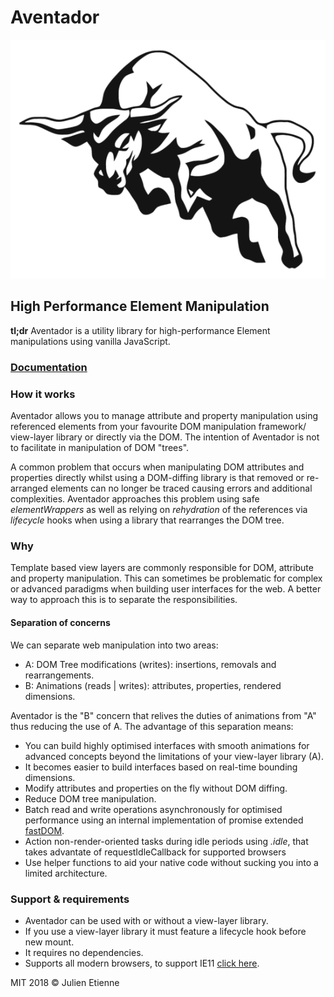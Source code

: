 # Aventador

<img src="https://raw.githubusercontent.com/julienetie/img/master/aventador-small.png"  />

## High Performance Element Manipulation

**tl;dr** Aventador is a utility library for high-performance Element manipulations using vanilla JavaScript. 

### [Documentation](https://github.com/julienetie/aventador/blob/master/README.rst)

### How it works
Aventador allows you to manage attribute and property manipulation using referenced elements from your 
favourite DOM manipulation framework/ view-layer library or directly via the DOM. The intention of Aventador is not to facilitate in manipulation of DOM "trees".

A common problem that occurs when manipulating DOM attributes and properties directly whilst using a DOM-diffing library is that removed or re-arranged elements can no longer be traced causing errors and additional complexities. Aventador approaches this problem using safe _elementWrappers_ as well as relying on _rehydration_ of the references via _lifecycle_ hooks when using a library that rearranges the DOM tree. 

### Why
Template based view layers are commonly responsible for DOM, attribute and property manipulation. 
This can sometimes be problematic for complex or advanced paradigms when building user interfaces for the
web. A better way to approach this is to separate the responsibilities.

#### Separation of concerns
We can separate web manipulation into two areas:

- A: DOM Tree modifications (writes): insertions, removals and rearrangements.
- B: Animations (reads | writes): attributes, properties, rendered dimensions. 

Aventador is the "B" concern that relives the duties of animations from "A" thus reducing the use of A.
The advantage of this separation means:

- You can build highly optimised interfaces with smooth animations for advanced 
concepts beyond the limitations of your view-layer library (A).
- It becomes easier to build interfaces based on real-time bounding dimensions.
- Modify attributes and properties on the fly without DOM diffing.
- Reduce DOM tree manipulation.
- Batch read and write operations asynchronously for optimised performance 
using an internal implementation of promise extended [fastDOM](https://github.com/wilsonpage/fastdom).
- Action non-render-oriented tasks during idle periods using _.idle_, that takes advantate of requestIdleCallback
for supported browsers
- Use helper functions to aid your native code without sucking you into a 
limited architecture.

### Support & requirements
- Aventador can be used with or without a view-layer library.
- If you use a view-layer library it must feature a lifecycle hook before new mount.
- It requires no dependencies. 
- Supports all modern browsers, to support IE11 [click here](#). 

MIT 2018 © Julien Etienne
